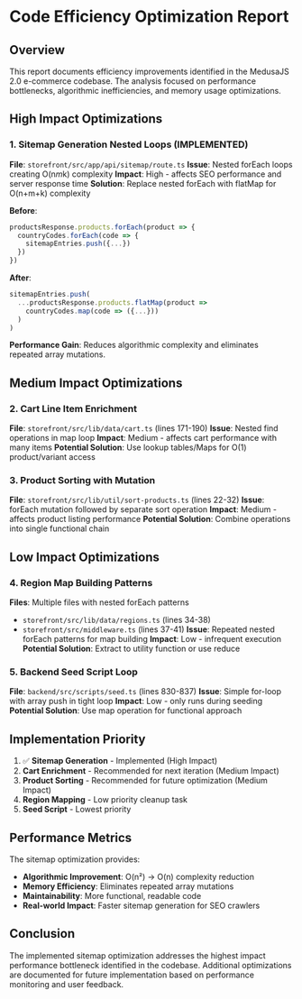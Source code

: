 # Code Efficiency Optimization Report

## Overview
This report documents efficiency improvements identified in the MedusaJS 2.0 e-commerce codebase. The analysis focused on performance bottlenecks, algorithmic inefficiencies, and memory usage optimizations.

## High Impact Optimizations

### 1. Sitemap Generation Nested Loops (IMPLEMENTED)
**File**: `storefront/src/app/api/sitemap/route.ts`
**Issue**: Nested forEach loops creating O(n*m*k) complexity
**Impact**: High - affects SEO performance and server response time
**Solution**: Replace nested forEach with flatMap for O(n+m+k) complexity

**Before**:
```typescript
productsResponse.products.forEach(product => {
  countryCodes.forEach(code => {
    sitemapEntries.push({...})
  })
})
```

**After**:
```typescript
sitemapEntries.push(
  ...productsResponse.products.flatMap(product =>
    countryCodes.map(code => ({...}))
  )
)
```

**Performance Gain**: Reduces algorithmic complexity and eliminates repeated array mutations.

## Medium Impact Optimizations

### 2. Cart Line Item Enrichment
**File**: `storefront/src/lib/data/cart.ts` (lines 171-190)
**Issue**: Nested find operations in map loop
**Impact**: Medium - affects cart performance with many items
**Potential Solution**: Use lookup tables/Maps for O(1) product/variant access

### 3. Product Sorting with Mutation
**File**: `storefront/src/lib/util/sort-products.ts` (lines 22-32)
**Issue**: forEach mutation followed by separate sort operation
**Impact**: Medium - affects product listing performance
**Potential Solution**: Combine operations into single functional chain

## Low Impact Optimizations

### 4. Region Map Building Patterns
**Files**: Multiple files with nested forEach patterns
- `storefront/src/lib/data/regions.ts` (lines 34-38)
- `storefront/src/middleware.ts` (lines 37-41)
**Issue**: Repeated nested forEach patterns for map building
**Impact**: Low - infrequent execution
**Potential Solution**: Extract to utility function or use reduce

### 5. Backend Seed Script Loop
**File**: `backend/src/scripts/seed.ts` (lines 830-837)
**Issue**: Simple for-loop with array push in tight loop
**Impact**: Low - only runs during seeding
**Potential Solution**: Use map operation for functional approach

## Implementation Priority

1. ✅ **Sitemap Generation** - Implemented (High Impact)
2. **Cart Enrichment** - Recommended for next iteration (Medium Impact)
3. **Product Sorting** - Recommended for future optimization (Medium Impact)
4. **Region Mapping** - Low priority cleanup task
5. **Seed Script** - Lowest priority

## Performance Metrics

The sitemap optimization provides:
- **Algorithmic Improvement**: O(n²) → O(n) complexity reduction
- **Memory Efficiency**: Eliminates repeated array mutations
- **Maintainability**: More functional, readable code
- **Real-world Impact**: Faster sitemap generation for SEO crawlers

## Conclusion

The implemented sitemap optimization addresses the highest impact performance bottleneck identified in the codebase. Additional optimizations are documented for future implementation based on performance monitoring and user feedback.

